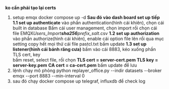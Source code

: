 **ko cần phải tạo lại certs**

1. setup emqx
   docker compose up -d
   **Sau đó vào dash board set up tiếp**
   **1.1 set up authenticate**
   vào phần authentication(hình cái khiên), chọn cái built in database
   Bấm cái user management, chọn import rồi chọn cái file EMQX*Users_Import**sha256**prefix_salt*.csv
   **1.2 set up authorization**
   vào phần authorize(hình cái khiên), enable cái option file lên rồi qua mục setting copy hết mọi thứ cái file pastcl.txt
   bấm update
   **1.3 set up listener(hình cái bánh răng cưa)**
   bấm vào cái 8883,
   kéo xuống phần TLS cert, key  
    bấm reset, select file, rồi chọn **TLS cert = server-cert.pem**
   **TLS key = server-key.pem**
   **CA cert = ca-cert.pem**
   bấm update để lưu
2. lệnh chạy mô phỏng
   python replayer_office.py --indir datasets --broker emqx --port 8883 --min-interval 0
3. sau đó chạy docker compose up telegraf, influxdb để check log
